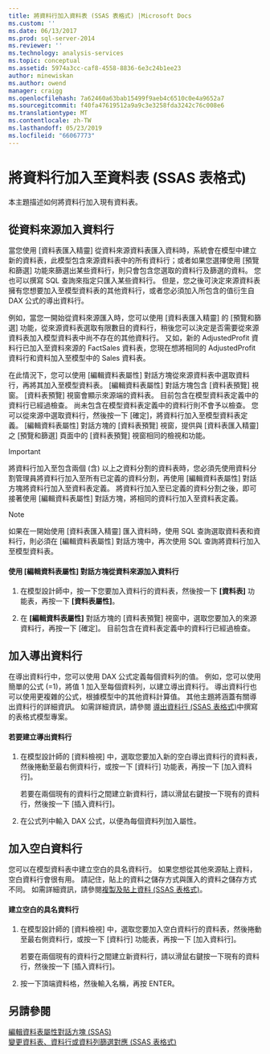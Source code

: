 ```yaml
---
title: 將資料行加入資料表 (SSAS 表格式) |Microsoft Docs
ms.custom: ''
ms.date: 06/13/2017
ms.prod: sql-server-2014
ms.reviewer: ''
ms.technology: analysis-services
ms.topic: conceptual
ms.assetid: 5974a3cc-caf8-4558-8836-6e3c24b1ee23
author: minewiskan
ms.author: owend
manager: craigg
ms.openlocfilehash: 7a62460a63bab15499f9aeb4c6510c0e4a9652a7
ms.sourcegitcommit: f40fa47619512a9a9c3e3258fda3242c76c008e6
ms.translationtype: MT
ms.contentlocale: zh-TW
ms.lasthandoff: 05/23/2019
ms.locfileid: "66067773"
---
```

# <a name="add-columns-to-a-table-ssas-tabular"></a>將資料行加入至資料表 (SSAS 表格式)
  本主題描述如何將資料行加入現有資料表。  
  
## <a name="add-columns-from-the-data-source"></a>從資料來源加入資料行  
 當您使用 [資料表匯入精靈] 從資料來源資料表匯入資料時，系統會在模型中建立新的資料表，此模型包含來源資料表中的所有資料行；或者如果您選擇使用 [預覽和篩選] 功能來篩選出某些資料行，則只會包含您選取的資料行及篩選的資料。 您也可以撰寫 SQL 查詢來指定只匯入某些資料行。 但是，您之後可決定來源資料表擁有您想要加入至模型資料表的其他資料行，或者您必須加入所包含的值衍生自 DAX 公式的導出資料行。  
  
 例如，當您一開始從資料來源匯入時，您可以使用 [資料表匯入精靈] 的 [預覽和篩選] 功能，從來源資料表選取有限數目的資料行，稍後您可以決定是否需要從來源資料表加入模型資料表中尚不存在的其他資料行。 又如，新的 AdjustedProfit 資料行已加入至資料來源的 FactSales 資料表，您現在想將相同的 AdjustedProfit 資料行和資料加入至模型中的 Sales 資料表。  
  
 在此情況下，您可以使用 [編輯資料表屬性] 對話方塊從來源資料表中選取資料行，再將其加入至模型資料表。 [編輯資料表屬性] 對話方塊包含 [資料表預覽] 視窗。 [資料表預覽] 視窗會顯示來源端的資料表。 目前包含在模型資料表定義中的資料行已經過檢查。 尚未包含在模型資料表定義中的資料行則不會予以檢查。 您可以從來源中選取資料行，然後按一下 [確定]，將資料行加入至模型資料表定義。 [編輯資料表屬性] 對話方塊的 [資料表預覽] 視窗，提供與 [資料表匯入精靈] 之 [預覽和篩選] 頁面中的 [資料表預覽] 視窗相同的檢視和功能。  
  
> [!IMPORTANT]  
>  將資料行加入至包含兩個 (含) 以上之資料分割的資料表時，您必須先使用資料分割管理員將資料行加入至所有已定義的資料分割，再使用 [編輯資料表屬性] 對話方塊將資料行加入至資料表定義。 將資料行加入至已定義的資料分割之後，即可接著使用 [編輯資料表屬性] 對話方塊，將相同的資料行加入至資料表定義。  
  
> [!NOTE]  
>  如果在一開始使用 [資料表匯入精靈] 匯入資料時，使用 SQL 查詢選取資料表和資料行，則必須在 [編輯資料表屬性] 對話方塊中，再次使用 SQL 查詢將資料行加入至模型資料表。  
  
#### <a name="to-add-a-column-from-the-data-source-by-using-the-edit-table-properties-dialog-box"></a>使用 [編輯資料表屬性] 對話方塊從資料來源加入資料行  
  
1.  在模型設計師中，按一下您要加入資料行的資料表，然後按一下 **[資料表]** 功能表，再按一下  **[資料表屬性]**。  
  
2.  在 **[編輯資料表屬性]** 對話方塊的 [資料表預覽] 視窗中，選取您要加入的來源資料行，再按一下 [確定]。 目前包含在資料表定義中的資料行已經過檢查。  
  
## <a name="add-a-calculated-column"></a>加入導出資料行  
 在導出資料行中，您可以使用 DAX 公式定義每個資料列的值。 例如，您可以使用簡單的公式 (=1)，將值 1 加入至每個資料列，以建立導出資料行。 導出資料行也可以使用更複雜的公式，根據模型中的其他資料計算值。 其他主題將涵蓋有關導出資料行的詳細資訊。 如需詳細資訊，請參閱 [導出資料行 &#40;SSAS 表格式&#41;](ssas-calculated-columns.md)中撰寫的表格式模型專案。  
  
#### <a name="to-create-a-calculated-column"></a>若要建立導出資料行  
  
1.  在模型設計師的 [資料檢視] 中，選取您要加入新的空白導出資料行的資料表，然後捲動至最右側資料行，或按一下 [資料行] 功能表，再按一下 [加入資料行]。  
  
     若要在兩個現有的資料行之間建立新資料行，請以滑鼠右鍵按一下現有的資料行，然後按一下 [插入資料行]。  
  
2.  在公式列中輸入 DAX 公式，以便為每個資料列加入屬性。  
  
## <a name="add-a-blank-column"></a>加入空白資料行  
 您可以在模型資料表中建立空白的具名資料行。 如果您想從其他來源貼上資料，空白資料行會很有用。 請記住，貼上的資料之儲存方式與匯入的資料之儲存方式不同。 如需詳細資訊，請參閱[複製及貼上資料 &#40;SSAS 表格式&#41;](../copy-and-paste-data-ssas-tabular.md)。  
  
#### <a name="to-create-a-named-blank-column"></a>建立空白的具名資料行  
  
1.  在模型設計師的 [資料檢視] 中，選取您要加入空白資料行的資料表，然後捲動至最右側資料行，或按一下 [資料行] 功能表，再按一下 [加入資料行]。  
  
     若要在兩個現有的資料行之間建立新資料行，請以滑鼠右鍵按一下現有的資料行，然後按一下 [插入資料行]。  
  
2.  按一下頂端資料格，然後輸入名稱，再按 ENTER。  
  
## <a name="see-also"></a>另請參閱  
 [編輯資料表屬性對話方塊 &#40;SSAS&#41;](../edit-table-properties-dialog-box-ssas.md)   
 [變更資料表、資料行或資料列篩選對應 &#40;SSAS 表格式&#41;](change-table-column-or-row-filter-mappings-ssas-tabular.md)  
  
  
